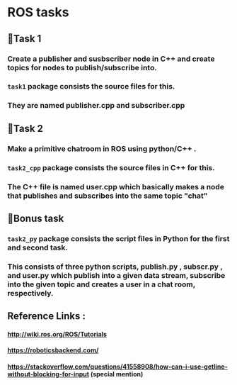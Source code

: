 # **ROS tasks**

## :rocket:Task 1 
### Create a publisher and susbscriber node in C++ and create topics for nodes to publish/subscribe into. 


### `task1` package consists the source files for this.
### They are named publisher.cpp and subscriber.cpp


## :rocket:Task 2 
### Make a primitive chatroom in ROS using python/C++ .


### `task2_cpp` package consists the source files in C++ for this.
### The C++ file is named user.cpp which basically makes a node that publishes and subscribes into the same topic "chat"

## :rocket:Bonus task
### `task2_py` package consists the script files in Python for the first and second task.
### This consists of three python scripts, publish.py , subscr.py , and user.py which publish into a given data stream, subscribe into the given topic and creates a user in a chat room, respectively.

## Reference Links :
#### http://wiki.ros.org/ROS/Tutorials
#### https://roboticsbackend.com/
#### https://stackoverflow.com/questions/41558908/how-can-i-use-getline-without-blocking-for-input (special mention)
